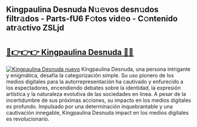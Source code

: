 ## Kingpaulina Desnuda N𝚞𝚎vos desn𝚞dos filtr𝚊dos - Parts-fU6 F𝚘tos vid𝚎o - C𝚘ntenido atr𝚊ctivo ZSLjd

# <h2><a href="http://mbcklu8.tromn.icu/?c=Kingpaulina+Desnuda">🔗👉👉👉 Kingpaulina Desnuda 🔗🔗</a></h2>

[![Kingpaulina Desnuda nuevo](https://i.imgur.com/pEAQMta.gif)](http://mbcklu8.tromn.icu/?c=Kingpaulina+Desnuda)
Kingpaulina Desnuda, una persona intrigante y enigmática, desafía la categorización simple. Su uso pionero de los medios digitales para la autorrepresentación ha cautivado y enfurecido a los espectadores, encendiendo debates sobre la identidad, la expresión artística y la naturaleza evolutiva de las sociedades en línea. A pesar de la incertidumbre de sus próximas acciones, su impacto en los medios digitales es profundo. Impulsado por una determinación inquebrantable y una cautivación innegable, Kingpaulina Desnuda impact en los medios digitales es revolucionario.
